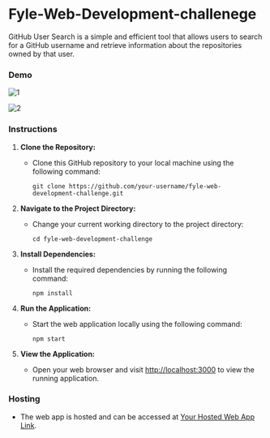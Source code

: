 # Fyle-Web-Development-challenege
GitHub User Search is a simple and efficient tool that allows users to search for a GitHub username and retrieve information about the repositories owned by that user. 

### Demo
![1](https://github.com/27manavgandhi/Fyle-Web-Development-challenege/assets/77005766/fa85fdec-8c7b-4ec3-bb18-c9318255ee9d)

![2](https://github.com/27manavgandhi/Fyle-Web-Development-challenege/assets/77005766/a5924fae-c612-4ff2-af8b-e98ef70d82fb)


### Instructions

1. **Clone the Repository:**
   - Clone this GitHub repository to your local machine using the following command:
     ```
     git clone https://github.com/your-username/fyle-web-development-challenge.git
     ```

2. **Navigate to the Project Directory:**
   - Change your current working directory to the project directory:
     ```
     cd fyle-web-development-challenge
     ```

3. **Install Dependencies:**
   - Install the required dependencies by running the following command:
     ```
     npm install
     ```

4. **Run the Application:**
   - Start the web application locally using the following command:
     ```
     npm start
     ```

5. **View the Application:**
   - Open your web browser and visit [http://localhost:3000](http://localhost:3000) to view the running application.

### Hosting

- The web app is hosted and can be accessed at [Your Hosted Web App Link](https://fyle-web-development-challenge.vercel.app/).

